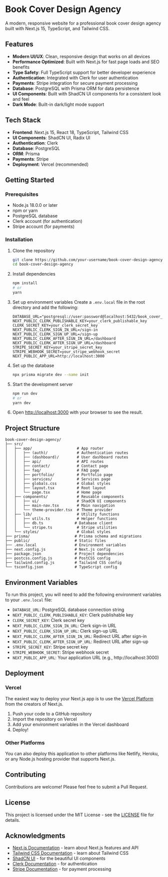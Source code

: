 # Book Cover Design Agency

A modern, responsive website for a professional book cover design agency built with Next.js 15, TypeScript, and Tailwind CSS.

## Features

- **Modern UI/UX**: Clean, responsive design that works on all devices
- **Performance Optimized**: Built with Next.js for fast page loads and SEO benefits
- **Type Safety**: Full TypeScript support for better developer experience
- **Authentication**: Integrated with Clerk for user authentication
- **Payments**: Stripe integration for secure payment processing
- **Database**: PostgreSQL with Prisma ORM for data persistence
- **UI Components**: Built with ShadCN UI components for a consistent look and feel
- **Dark Mode**: Built-in dark/light mode support

## Tech Stack

- **Frontend**: Next.js 15, React 18, TypeScript, Tailwind CSS
- **UI Components**: ShadCN UI, Radix UI
- **Authentication**: Clerk
- **Database**: PostgreSQL
- **ORM**: Prisma
- **Payments**: Stripe
- **Deployment**: Vercel (recommended)

## Getting Started

### Prerequisites

- Node.js 18.0.0 or later
- npm or yarn
- PostgreSQL database
- Clerk account (for authentication)
- Stripe account (for payments)

### Installation

1. Clone the repository
   ```bash
   git clone https://github.com/your-username/book-cover-design-agency.git
   cd book-cover-design-agency
   ```

2. Install dependencies
   ```bash
   npm install
   # or
   yarn
   ```

3. Set up environment variables
   Create a `.env.local` file in the root directory and add the following:
   ```
   DATABASE_URL="postgresql://user:password@localhost:5432/book_cover_agency"
   NEXT_PUBLIC_CLERK_PUBLISHABLE_KEY=your_clerk_publishable_key
   CLERK_SECRET_KEY=your_clerk_secret_key
   NEXT_PUBLIC_CLERK_SIGN_IN_URL=/sign-in
   NEXT_PUBLIC_CLERK_SIGN_UP_URL=/sign-up
   NEXT_PUBLIC_CLERK_AFTER_SIGN_IN_URL=/dashboard
   NEXT_PUBLIC_CLERK_AFTER_SIGN_UP_URL=/dashboard
   STRIPE_SECRET_KEY=your_stripe_secret_key
   STRIPE_WEBHOOK_SECRET=your_stripe_webhook_secret
   NEXT_PUBLIC_APP_URL=http://localhost:3000
   ```

4. Set up the database
   ```bash
   npx prisma migrate dev --name init
   ```

5. Start the development server
   ```bash
   npm run dev
   # or
   yarn dev
   ```

6. Open [http://localhost:3000](http://localhost:3000) with your browser to see the result.

## Project Structure

```
book-cover-design-agency/
├── src/
│   ├── app/                    # App router
│   │   ├── (auth)/             # Authentication routes
│   │   ├── (dashboard)/        # User dashboard routes
│   │   ├── api/                # API routes
│   │   ├── contact/            # Contact page
│   │   ├── faq/                # FAQ page
│   │   ├── portfolio/          # Portfolio page
│   │   ├── services/           # Services page
│   │   ├── globals.css         # Global styles
│   │   ├── layout.tsx          # Root layout
│   │   └── page.tsx            # Home page
│   ├── components/             # Reusable components
│   │   ├── ui/                 # ShadCN UI components
│   │   ├── main-nav.tsx        # Main navigation
│   │   └── theme-provider.tsx  # Theme provider
│   ├── lib/                    # Utility functions
│   │   ├── utils.ts            # Helper functions
│   │   ├── db.ts              # Database client
│   │   └── stripe.ts           # Stripe utilities
│   └── styles/                 # Global styles
├── prisma/                    # Prisma schema and migrations
├── public/                    # Static files
├── .env.local                 # Environment variables
├── next.config.js             # Next.js config
├── package.json               # Project dependencies
├── postcss.config.js          # PostCSS config
├── tailwind.config.js         # Tailwind CSS config
└── tsconfig.json              # TypeScript config
```

## Environment Variables

To run this project, you will need to add the following environment variables to your `.env.local` file:

- `DATABASE_URL`: PostgreSQL database connection string
- `NEXT_PUBLIC_CLERK_PUBLISHABLE_KEY`: Clerk publishable key
- `CLERK_SECRET_KEY`: Clerk secret key
- `NEXT_PUBLIC_CLERK_SIGN_IN_URL`: Clerk sign-in URL
- `NEXT_PUBLIC_CLERK_SIGN_UP_URL`: Clerk sign-up URL
- `NEXT_PUBLIC_CLERK_AFTER_SIGN_IN_URL`: Redirect URL after sign-in
- `NEXT_PUBLIC_CLERK_AFTER_SIGN_UP_URL`: Redirect URL after sign-up
- `STRIPE_SECRET_KEY`: Stripe secret key
- `STRIPE_WEBHOOK_SECRET`: Stripe webhook secret
- `NEXT_PUBLIC_APP_URL`: Your application URL (e.g., http://localhost:3000)

## Deployment

### Vercel

The easiest way to deploy your Next.js app is to use the [Vercel Platform](https://vercel.com/new?utm_medium=default-template&filter=next.js&utm_source=create-next-app&utm_campaign=create-next-app-readme) from the creators of Next.js.

1. Push your code to a GitHub repository
2. Import the repository on Vercel
3. Add your environment variables in the Vercel dashboard
4. Deploy!

### Other Platforms

You can also deploy this application to other platforms like Netlify, Heroku, or any Node.js hosting provider that supports Next.js.

## Contributing

Contributions are welcome! Please feel free to submit a Pull Request.

## License

This project is licensed under the MIT License - see the [LICENSE](LICENSE) file for details.

## Acknowledgments

- [Next.js Documentation](https://nextjs.org/docs) - learn about Next.js features and API
- [Tailwind CSS Documentation](https://tailwindcss.com/docs) - learn about Tailwind CSS
- [ShadCN UI](https://ui.shadcn.com/) - for the beautiful UI components
- [Clerk Documentation](https://clerk.com/docs) - for authentication
- [Stripe Documentation](https://stripe.com/docs) - for payment processing
